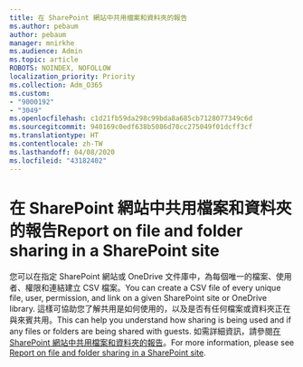 ```yaml
---
title: 在 SharePoint 網站中共用檔案和資料夾的報告
ms.author: pebaum
author: pebaum
manager: mnirkhe
ms.audience: Admin
ms.topic: article
ROBOTS: NOINDEX, NOFOLLOW
localization_priority: Priority
ms.collection: Adm_O365
ms.custom:
- "9000192"
- "3049"
ms.openlocfilehash: c1d21fb59da298c99bda8a685cb7128077349c6d
ms.sourcegitcommit: 940169c0edf638b5086d70cc275049f01dcff3cf
ms.translationtype: HT
ms.contentlocale: zh-TW
ms.lasthandoff: 04/08/2020
ms.locfileid: "43182402"
---
```

# <a name="report-on-file-and-folder-sharing-in-a-sharepoint-site"></a><span data-ttu-id="a7890-102">在 SharePoint 網站中共用檔案和資料夾的報告</span><span class="sxs-lookup"><span data-stu-id="a7890-102">Report on file and folder sharing in a SharePoint site</span></span>

<span data-ttu-id="a7890-103">您可以在指定 SharePoint 網站或 OneDrive 文件庫中，為每個唯一的檔案、使用者、權限和連結建立 CSV 檔案。</span><span class="sxs-lookup"><span data-stu-id="a7890-103">You can create a CSV file of every unique file, user, permission, and link on a given SharePoint site or OneDrive library.</span></span> <span data-ttu-id="a7890-104">這樣可協助您了解共用是如何使用的，以及是否有任何檔案或資料夾正在與來賓共用。</span><span class="sxs-lookup"><span data-stu-id="a7890-104">This can help you understand how sharing is being used and if any files or folders are being shared with guests.</span></span> <span data-ttu-id="a7890-105">如需詳細資訊，請參閱[在 SharePoint 網站中共用檔案和資料夾的報告](https://docs.microsoft.com/sharepoint/sharing-reports)。</span><span class="sxs-lookup"><span data-stu-id="a7890-105">For more information, please see [Report on file and folder sharing in a SharePoint site](https://docs.microsoft.com/sharepoint/sharing-reports).</span></span>
